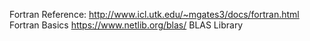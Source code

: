 Fortran Reference:
http://www.icl.utk.edu/~mgates3/docs/fortran.html Fortran Basics
https://www.netlib.org/blas/ BLAS Library
